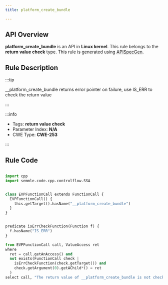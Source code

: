 ```yaml
---
title: platform_create_bundle

---
```



## API Overview
**platform_create_bundle** is an API in **Linux kernel**. This rule belongs to the **return value check** type. This rule is generated using [APISpecGen](../../tools/APISpecGen).
## Rule Description

:::tip

__platform_create_bundle returns error pointer on failure, use IS_ERR to check the return value

:::

:::info

- Tags: **return value check**
- Parameter Index: **N/A**
- CWE Type: **CWE-253**

:::

## Rule Code
```python

import cpp
import semmle.code.cpp.controlflow.SSA


class EVPFunctionCall extends FunctionCall {
  EVPFunctionCall() {
    this.getTarget().hasName("__platform_create_bundle")
  }
}


predicate isErrCheckFunction(Function f) {
  f.hasName("IS_ERR") 
}

from EVPFunctionCall call, ValueAccess ret
where
  ret = call.getAnAccess() and
  not exists(FunctionCall check |
    isErrCheckFunction(check.getTarget()) and
    check.getArgument(0).getAChild*() = ret
  )
select call, "The return value of __platform_create_bundle is not checked with IS_ERR."
    
```